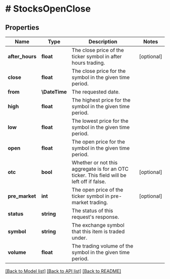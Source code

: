 # # StocksOpenClose

## Properties

Name | Type | Description | Notes
------------ | ------------- | ------------- | -------------
**after_hours** | **float** | The close price of the ticker symbol in after hours trading. | [optional]
**close** | **float** | The close price for the symbol in the given time period. |
**from** | **\DateTime** | The requested date. |
**high** | **float** | The highest price for the symbol in the given time period. |
**low** | **float** | The lowest price for the symbol in the given time period. |
**open** | **float** | The open price for the symbol in the given time period. |
**otc** | **bool** | Whether or not this aggregate is for an OTC ticker. This field will be left off if false. | [optional]
**pre_market** | **int** | The open price of the ticker symbol in pre-market trading. | [optional]
**status** | **string** | The status of this request&#39;s response. |
**symbol** | **string** | The exchange symbol that this item is traded under. |
**volume** | **float** | The trading volume of the symbol in the given time period. |

[[Back to Model list]](../../README.md#models) [[Back to API list]](../../README.md#endpoints) [[Back to README]](../../README.md)
